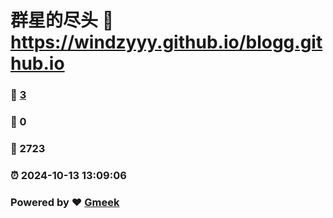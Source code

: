 # 群星的尽头 :link: https://windzyyy.github.io/blogg.github.io 
### :page_facing_up: [3](https://windzyyy.github.io/blogg.github.io/tag.html) 
### :speech_balloon: 0 
### :hibiscus: 2723 
### :alarm_clock: 2024-10-13 13:09:06 
### Powered by :heart: [Gmeek](https://github.com/Meekdai/Gmeek)
